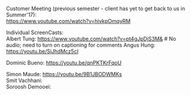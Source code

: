 Customer Meeting (previous semester - client has yet to get back to us in Summer'17):   
https://www.youtube.com/watch?v=hivkpOmqyRM
  

Individual ScreenCasts:    
Albert Tung: https://www.youtube.com/watch?v=pt4gJpDjS3M&  # No audio; need to turn on captioning for comments
Angus Hung: https://youtu.be/SjJhdMcz5cI

Dominic Bueno: https://youtu.be/qnPKTKrFqoU

Simon Maude: https://youtu.be/9B1JBODWMKs   
Smit Vachhani:   
Soroosh Demooei:   
